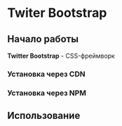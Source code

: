 # Twiter Bootstrap

## Начало работы
**Twitter Bootstrap** - CSS-фреймворк

### Установка через CDN

### Установка через NPM

## Использование